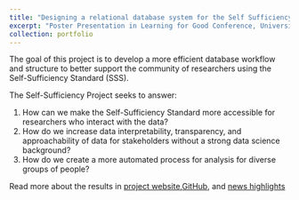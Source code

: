 ```yaml
---
title: "Designing a relational database system for the Self Sufficiency Standard: Representing the cost of living"
excerpt: "Poster Presentation in Learning for Good Conference, University of Washington, September 2022." <img src="{{ site.url }}{{ site.baseurl }}/images/Poster.jpg">
collection: portfolio
---
```

 
The goal of this project is to develop a more efficient database workflow and structure to better support the community of researchers using the Self-Sufficiency Standard (SSS).

The Self-Sufficiency Project seeks to answer:

1. How can we make the Self-Sufficiency Standard more accessible for researchers who interact with the data?
2. How do we increase data interpretability, transparency, and approachability of data for stakeholders without a strong data science background?
3. How do we create a more automated process for analysis for diverse groups of people?

Read more about the results in [project website](https://uwescience.github.io/DSSG2022-Self-Sufficiency/),[GitHub](https://github.com/Center-for-Women-s-Welfare/SSS), and [news highlights](https://escience.washington.edu/interdisciplinary-team-designs-database-to-advance-self-sufficiency-standard-research/)